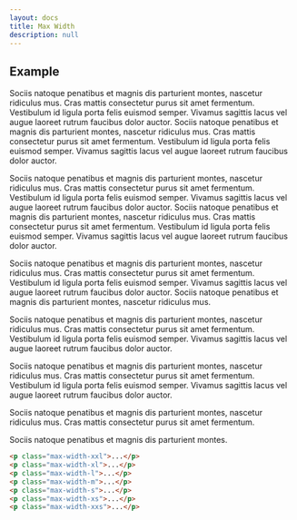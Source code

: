 ```yaml
---
layout: docs
title: Max Width
description: null
---
```


## Example

<p class="max-width-xxl">Sociis natoque penatibus et magnis dis parturient montes, nascetur ridiculus mus. Cras mattis consectetur purus sit amet fermentum. Vestibulum id ligula porta felis euismod semper. Vivamus sagittis lacus vel augue laoreet rutrum faucibus dolor auctor. Sociis natoque penatibus et magnis dis parturient montes, nascetur ridiculus mus. Cras mattis consectetur purus sit amet fermentum. Vestibulum id ligula porta felis euismod semper. Vivamus sagittis lacus vel augue laoreet rutrum faucibus dolor auctor.</p>
<p class="max-width-xl">Sociis natoque penatibus et magnis dis parturient montes, nascetur ridiculus mus. Cras mattis consectetur purus sit amet fermentum. Vestibulum id ligula porta felis euismod semper. Vivamus sagittis lacus vel augue laoreet rutrum faucibus dolor auctor. Sociis natoque penatibus et magnis dis parturient montes, nascetur ridiculus mus. Cras mattis consectetur purus sit amet fermentum. Vestibulum id ligula porta felis euismod semper. Vivamus sagittis lacus vel augue laoreet rutrum faucibus dolor auctor.</p>
<p class="max-width-l">Sociis natoque penatibus et magnis dis parturient montes, nascetur ridiculus mus. Cras mattis consectetur purus sit amet fermentum. Vestibulum id ligula porta felis euismod semper. Vivamus sagittis lacus vel augue laoreet rutrum faucibus dolor auctor. Sociis natoque penatibus et magnis dis parturient montes, nascetur ridiculus mus.</p>
<p class="max-width-m">Sociis natoque penatibus et magnis dis parturient montes, nascetur ridiculus mus. Cras mattis consectetur purus sit amet fermentum. Vestibulum id ligula porta felis euismod semper. Vivamus sagittis lacus vel augue laoreet rutrum faucibus dolor auctor.</p>
<p class="max-width-s">Sociis natoque penatibus et magnis dis parturient montes, nascetur ridiculus mus. Cras mattis consectetur purus sit amet fermentum. Vestibulum id ligula porta felis euismod semper. Vivamus sagittis lacus vel augue laoreet rutrum faucibus dolor auctor.</p>
<p class="max-width-xs">Sociis natoque penatibus et magnis dis parturient montes, nascetur ridiculus mus. Cras mattis consectetur purus sit amet fermentum.</p>
<p class="max-width-xxs">Sociis natoque penatibus et magnis dis parturient montes.</p>

```html
<p class="max-width-xxl">...</p>
<p class="max-width-xl">...</p>
<p class="max-width-l">...</p>
<p class="max-width-m">...</p>
<p class="max-width-s">...</p>
<p class="max-width-xs">...</p>
<p class="max-width-xxs">...</p>
```
